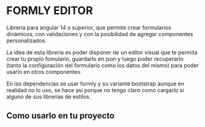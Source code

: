 # FORMLY EDITOR
Librería para angular 14 o superior, que permite crear formularios dinámicos, con validaciones y con la posibilidad de agregar componentes personalizados.

La idea de esta librería es poder disponer de un editor visual que te permita crear tu propio fomulario, guardarlo en json
y luego poder recuperarlo (tanto la configuración del formulario como los datos del mismo) para poder usarlo en otros componentes.

En las dependencias se usar formly y su variante bootstrap aunque en realidad no lo uso, se hace así porque no tengo claro 
como cargarlo si alguno de sus librerías de estilos.

## Como usarlo en tu proyecto

